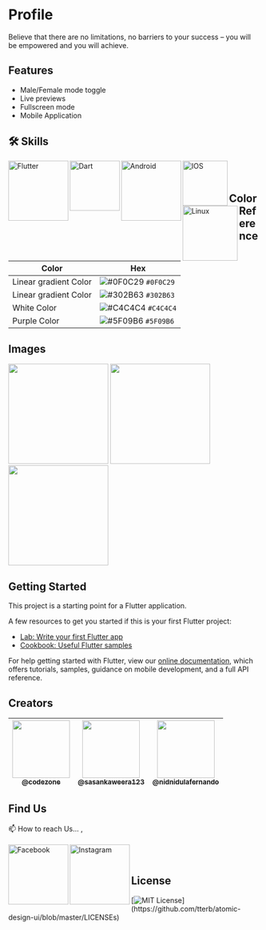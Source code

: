 # Profile

Believe that there are no limitations, no barriers to your success – you will be empowered and you will achieve.

## Features

- Male/Female mode toggle
- Live previews
- Fullscreen mode
- Mobile Application

## 🛠 Skills

<img align="left" alt="Flutter" width="120px" src="https://img.shields.io/badge/Flutter-02569B?style=for-the-badge&logo=flutter&logoColor=white" />
<img align="left" alt="Dart" width="100px" src="https://img.shields.io/badge/Dart-0175C2?style=for-the-badge&logo=dart&logoColor=white" />
<img align="left" alt="Android" width="120px" src="https://img.shields.io/badge/Android-3DDC84?style=for-the-badge&logo=android&logoColor=white" />
<img align="left" alt="IOS" width="90px" src="https://img.shields.io/badge/iOS-000000?style=for-the-badge&logo=ios&logoColor=white" />
<img align="left" alt="Linux" width="110px" src="https://img.shields.io/badge/Linux-FCC624?style=for-the-badge&logo=linux&logoColor=black" />

</br>
</br>

## Color Reference

| Color                 | Hex                                                                    |
| --------------------- | ---------------------------------------------------------------------- |
| Linear gradient Color | ![#0F0C29](https://via.placeholder.com/15/0F0C29/0F0C29.png) `#0F0C29` |
| Linear gradient Color | ![#302B63](https://via.placeholder.com/15/302B63/302B63.png) `#302B63` |
| White Color           | ![#C4C4C4](https://via.placeholder.com/15/C4C4C4/C4C4C4.png) `#C4C4C4` |
| Purple Color          | ![#5F09B6](https://via.placeholder.com/15/5F09B6/5F09B6.png) `#5F09B6` |

## Images

<img width="200px" src="https://github.com/CodeZoneTech/DBroCode/blob/main/Design%2005/IMG/img1.png">
<img width="200px" src="https://github.com/CodeZoneTech/DBroCode/blob/main/Design%2005/IMG/img2.png">
<img width="200px" src="https://github.com/CodeZoneTech/DBroCode/blob/main/Design%2005/IMG/img3.png">

## Getting Started

This project is a starting point for a Flutter application.

A few resources to get you started if this is your first Flutter project:

- [Lab: Write your first Flutter app](https://flutter.dev/docs/get-started/codelab)
- [Cookbook: Useful Flutter samples](https://flutter.dev/docs/cookbook)

For help getting started with Flutter, view our
[online documentation](https://flutter.dev/docs), which offers tutorials,
samples, guidance on mobile development, and a full API reference.

## Creators

| [<img src="https://github.com/CodeZoneTech.png?size=250" width="115"><br><sub>@codezone</sub>](https://github.com/CodeZoneTech) | [<img  src="https://github.com/sasankaweera123.png?size=115" width="115"><br><sub>@sasankaweera123</sub>](https://github.com/sasankaweera123) | [<img  src="https://github.com/nidnidulafernando.png?size=115" width="115"><br><sub>@nidnidulafernando</sub>](https://github.com/nidnidulafernando) |
| :-----------------------------------------------------------------------------------------------------------------------------: | :-------------------------------------------------------------------------------------------------------------------------------------------: | :-------------------------------------------------------------------------------------------------------------------------------------------------: |

## Find Us

📫 How to reach Us... , </br></br>
<a href="https://www.facebook.com/CodeZone-107084475018756/">
<img align="left" alt="Facebook" width="120px" src="https://img.shields.io/badge/Facebook-1877F2?style=for-the-badge&logo=facebook&logoColor=white" />
</a>
<a href="https://www.instagram.com/d_bro_code/">
<img align="left" alt="Instagram" width="120px" src="https://img.shields.io/badge/Instagram-E4405F?style=for-the-badge&logo=instagram&logoColor=white" />
</a>

</br>

## License

[![MIT License](https://img.shields.io/apm/l/atomic-design-ui.svg?)](https://github.com/tterb/atomic-design-ui/blob/master/LICENSEs)
